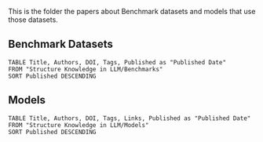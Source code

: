 This is the folder the papers about Benchmark datasets and models that use those datasets.

## Benchmark Datasets

```dataview
TABLE Title, Authors, DOI, Tags, Published as "Published Date"
FROM "Structure Knowledge in LLM/Benchmarks"
SORT Published DESCENDING
```
## Models
```dataview
TABLE Title, Authors, DOI, Tags, Links, Published as "Published Date"
FROM "Structure Knowledge in LLM/Models"
SORT Published DESCENDING
```